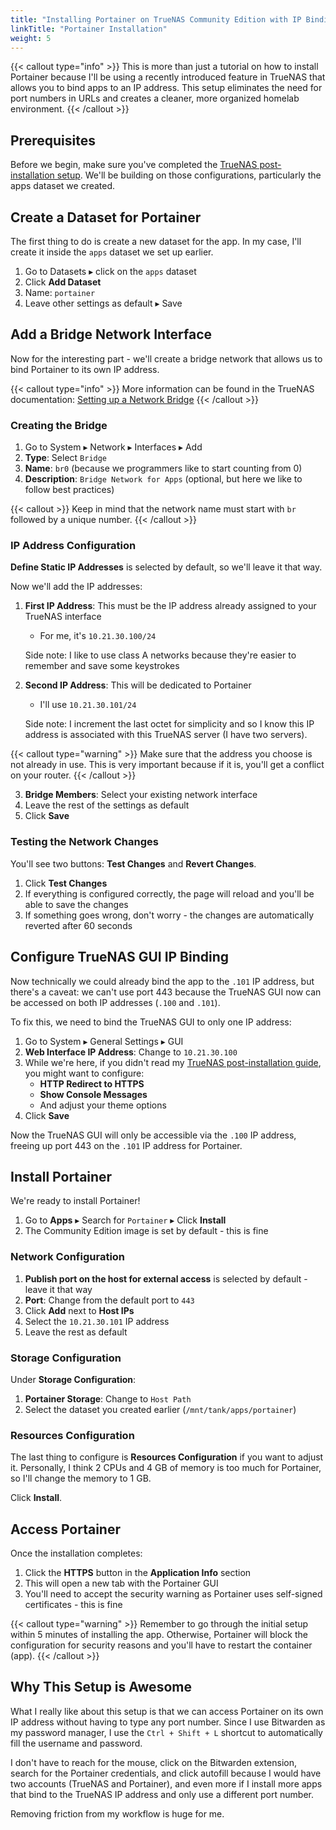 ```yaml
---
title: "Installing Portainer on TrueNAS Community Edition with IP Binding"
linkTitle: "Portainer Installation"
weight: 5
---
```


{{< callout type="info" >}}
This is more than just a tutorial on how to install Portainer because I'll be using a recently introduced feature in TrueNAS that allows you to bind apps to an IP address. This setup eliminates the need for port numbers in URLs and creates a cleaner, more organized homelab environment.
{{< /callout >}}

## Prerequisites

Before we begin, make sure you've completed the [TrueNAS post-installation setup](../truenas-post-installation/). We'll be building on those configurations, particularly the apps dataset we created.

## Create a Dataset for Portainer

The first thing to do is create a new dataset for the app. In my case, I'll create it inside the `apps` dataset we set up earlier.

1. Go to Datasets ▸ click on the `apps` dataset
2. Click **Add Dataset**
3. Name: `portainer`
4. Leave other settings as default ▸ Save

## Add a Bridge Network Interface

Now for the interesting part - we'll create a bridge network that allows us to bind Portainer to its own IP address.

{{< callout type="info" >}}
More information can be found in the TrueNAS documentation: [Setting up a Network Bridge](https://www.truenas.com/docs/scale/25.10/scaletutorials/network/interfaces/settingupbridge/)
{{< /callout >}}

### Creating the Bridge

1. Go to System ▸ Network ▸ Interfaces ▸ Add
2. **Type**: Select `Bridge`
3. **Name**: `br0` (because we programmers like to start counting from 0)
4. **Description**: `Bridge Network for Apps` (optional, but here we like to follow best practices)

{{< callout >}}
Keep in mind that the network name must start with `br` followed by a unique number.
{{< /callout >}}

### IP Address Configuration

**Define Static IP Addresses** is selected by default, so we'll leave it that way.

Now we'll add the IP addresses:

1. **First IP Address**: This must be the IP address already assigned to your TrueNAS interface
   - For me, it's `10.21.30.100/24`

    Side note: I like to use class A networks because they're easier to remember and save some keystrokes

2. **Second IP Address**: This will be dedicated to Portainer
   - I'll use `10.21.30.101/24`

    Side note: I increment the last octet for simplicity and so I know this IP address is associated with this TrueNAS server (I have two servers).

{{< callout type="warning" >}}
Make sure that the address you choose is not already in use. This is very important because if it is, you'll get a conflict on your router.
{{< /callout >}}

3. **Bridge Members**: Select your existing network interface
4. Leave the rest of the settings as default
5. Click **Save**

### Testing the Network Changes

You'll see two buttons: **Test Changes** and **Revert Changes**.

1. Click **Test Changes**
2. If everything is configured correctly, the page will reload and you'll be able to save the changes
3. If something goes wrong, don't worry - the changes are automatically reverted after 60 seconds

## Configure TrueNAS GUI IP Binding

Now technically we could already bind the app to the `.101` IP address, but there's a caveat: we can't use port 443 because the TrueNAS GUI now can be accessed on both IP addresses (`.100` and `.101`). 

To fix this, we need to bind the TrueNAS GUI to only one IP address:

1. Go to System ▸ General Settings ▸ GUI
2. **Web Interface IP Address**: Change to `10.21.30.100`
3. While we're here, if you didn't read my [TrueNAS post-installation guide](../truenas-post-installation/), you might want to configure:
   - **HTTP Redirect to HTTPS**
   - **Show Console Messages**
   - And adjust your theme options
4. Click **Save**

Now the TrueNAS GUI will only be accessible via the `.100` IP address, freeing up port 443 on the `.101` IP address for Portainer.

## Install Portainer

We're ready to install Portainer! 

1. Go to **Apps** ▸ Search for `Portainer` ▸ Click **Install**
2. The Community Edition image is set by default - this is fine

### Network Configuration

1. **Publish port on the host for external access** is selected by default - leave it that way
2. **Port**: Change from the default port to `443`
3. Click **Add** next to **Host IPs**
4. Select the `10.21.30.101` IP address
5. Leave the rest as default

### Storage Configuration

Under **Storage Configuration**:
1. **Portainer Storage**: Change to `Host Path`
2. Select the dataset you created earlier (`/mnt/tank/apps/portainer`)

### Resources Configuration

The last thing to configure is **Resources Configuration** if you want to adjust it. Personally, I think 2 CPUs and 4 GB of memory is too much for Portainer, so I'll change the memory to 1 GB.

Click **Install**.

## Access Portainer

Once the installation completes:

1. Click the **HTTPS** button in the **Application Info** section
2. This will open a new tab with the Portainer GUI
3. You'll need to accept the security warning as Portainer uses self-signed certificates - this is fine

{{< callout type="warning" >}}
Remember to go through the initial setup within 5 minutes of installing the app. Otherwise, Portainer will block the configuration for security reasons and you'll have to restart the container (app).
{{< /callout >}}

## Why This Setup is Awesome

What I really like about this setup is that we can access Portainer on its own IP address without having to type any port number. Since I use Bitwarden as my password manager, I use the `Ctrl + Shift + L` shortcut to automatically fill the username and password.

I don't have to reach for the mouse, click on the Bitwarden extension, search for the Portainer credentials, and click autofill because I would have two accounts (TrueNAS and Portainer), and even more if I install more apps that bind to the TrueNAS IP address and only use a different port number.

Removing friction from my workflow is huge for me.